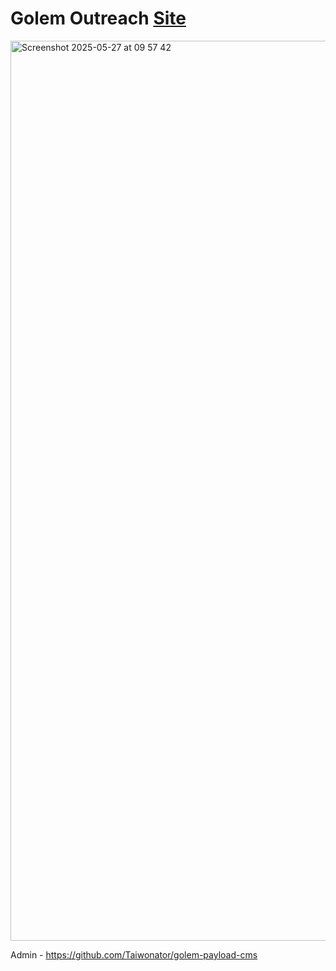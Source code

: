 # Golem Outreach [Site](https://golemoutreach.org/)

<img width="1440" alt="Screenshot 2025-05-27 at 09 57 42" src="https://github.com/user-attachments/assets/15636387-f19e-4d55-a908-1edb127874aa" />


Admin - https://github.com/Taiwonator/golem-payload-cms
